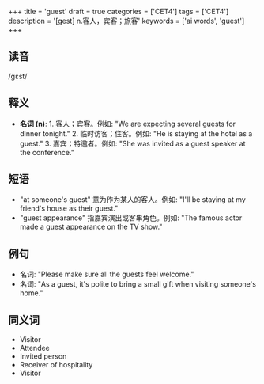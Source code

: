 +++
title = 'guest'
draft = true
categories = ['CET4']
tags = ['CET4']
description = '[gest] n.客人，宾客；旅客'
keywords = ['ai words', 'guest']
+++

## 读音
/ɡɛst/

## 释义
- **名词 (n)**: 1. 客人；宾客。例如: "We are expecting several guests for dinner tonight."
   2. 临时访客；住客。例如: "He is staying at the hotel as a guest."
   3. 嘉宾；特邀者。例如: "She was invited as a guest speaker at the conference."

## 短语
- "at someone's guest" 意为作为某人的客人。例如: "I'll be staying at my friend's house as their guest."
- "guest appearance" 指嘉宾演出或客串角色。例如: "The famous actor made a guest appearance on the TV show."

## 例句
- 名词: "Please make sure all the guests feel welcome."
- 名词: "As a guest, it's polite to bring a small gift when visiting someone's home."

## 同义词
- Visitor
- Attendee
- Invited person
- Receiver of hospitality
- Visitor
